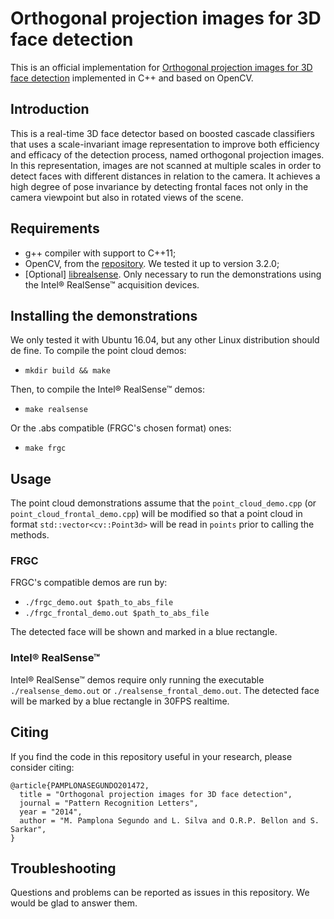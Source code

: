 # Orthogonal projection images for 3D face detection
This is an official implementation for [Orthogonal projection images for 3D face detection](http://www.sciencedirect.com/science/article/pii/S0167865513003693) implemented in C++ and based on OpenCV.

## Introduction
This is a real-time 3D face detector based on boosted cascade classifiers that uses a scale-invariant image representation to improve both efficiency and efficacy of the detection process, named orthogonal projection images.
In this representation, images are not scanned at multiple scales in order to detect faces with different distances in relation to the camera.
It achieves a high degree of pose invariance by detecting frontal faces not only in the camera viewpoint but also in rotated views of the scene.

## Requirements
* g++ compiler with support to C++11;
* OpenCV, from the [repository](https://github.com/opencv/opencv). We tested it up to version 3.2.0;
* [Optional] [librealsense](https://github.com/IntelRealSense/librealsense). Only necessary to run the demonstrations using the Intel® RealSense™ acquisition devices.

## Installing the demonstrations
We only tested it with Ubuntu 16.04, but any other Linux distribution should de fine.
To compile the point cloud demos:
  * `mkdir build && make`

Then, to compile the Intel® RealSense™ demos:
  * `make realsense`
  
Or the .abs compatible (FRGC's chosen format) ones:
  * `make frgc`

## Usage
The point cloud demonstrations assume that the `point_cloud_demo.cpp` (or `point_cloud_frontal_demo.cpp`) will be modified so that a point cloud in format `std::vector<cv::Point3d>` will be read in `points` prior to calling the methods.

### FRGC
FRGC's compatible demos are run by:
* `./frgc_demo.out $path_to_abs_file`
* `./frgc_frontal_demo.out $path_to_abs_file`

The detected face will be shown and marked in a blue rectangle.

### Intel® RealSense™
Intel® RealSense™ demos require only running the executable `./realsense_demo.out` or `./realsense_frontal_demo.out`.
The detected face will be marked by a blue rectangle in 30FPS realtime.

## Citing
If you find the code in this repository useful in your research, please consider citing:
```
@article{PAMPLONASEGUNDO201472,
  title = "Orthogonal projection images for 3D face detection",
  journal = "Pattern Recognition Letters",
  year = "2014",
  author = "M. Pamplona Segundo and L. Silva and O.R.P. Bellon and S. Sarkar",
}
```

## Troubleshooting
Questions and problems can be reported as issues in this repository. We would be glad to answer them.
